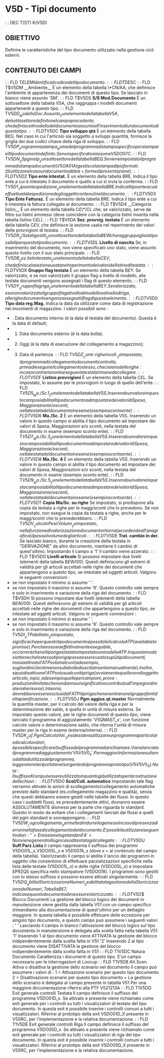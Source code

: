 # V5D - Tipi documento
 :  : DEC T(ST) K(V5D)
## OBIETTIVO
Definire le caratteristiche del tipo documento utilizzato nella gestione cicli esterni.
## CONTENUTO DEI CAMPI
 :  : FLD T$ELEM
Identifica il codice del tipo documento.
 :  : FLD T$DESC
 :  : FLD T$V5DM __Ambiente__
È un elemento della tabella \*CN/AA, che definisce l'ambiente di appartenenza dei documenti di questo tipo. Se lasciato in bianco viene assunto 'SM'.
 :  : FLD T$V5DS __S/S Mod.Documento__
È un sottosettore della tabella V5A, che raggruppa i modelli documenti appartenenti a questo tipo.
 :  : FLD T$V5DD __Modello Doc.Assunto__
È un elemento della tabella V5A, del sottosettore definito nel campo precedente, che definisce il modello del documento assunto all'inserimento di un documento di questo tipo.
 :  : FLD T$V5DC __Tipo sviluppo qtà__
È un elemento della tabella B£G. Nel caso in cui l'articolo sia soggetto a sviluppi quantità, fornisce la griglia dei due codici chiave della riga di sviluppo.
 :  : FLD T$V5DP __Programma stampa__
Nome del programma di stampa specifico per stampare il tipo documento definito. Se non specificato si assume V5DO07C$.
 :  : FLD T$V5DN __SS pgm stp__
È un sottosettore della tabella B£Q. Se viene impostato il programma di stampa documenti (V5OA01A) gestisce la stampa di più formati. (Si utilizza nel caso un documento abbia + forme di presentazione).
 :  : FLD T$V5D2 __Tipo ente intestat.__
È un elemento della tabella BRE. Indica il tipo ente a cui è intestato il documento e quello a cui si invia la conferma.
 :  : FLD T$V5D1 __Tipo ente spedizione__
È un elemento della tabella BRE. Indica il tipo ente a cui è effuettuata la spedizione degli oggetti contenuti nel documento.
 :  : FLD T$V5D3 __Tipo Ente Fatturaz.__
È un elemento della tabella BRE. Indica il tipo ente a cui è intestata la fattura collegata al documento.
 :  : FLD T$V5D4 __Categoria listini__
È un elemento della tabella C£\*/CL che, se valorizzato, serve da filtro sui listini ammessi (deve coincidere con la categoria listini inserita nella tabella listino C£L).
 :  : FLD T$V5DA __Sez. provvig. testata__
È un elemento della tabella C£V, che definisce la sezione usata nel reperimento dei valori delle provvigioni di testata.
 :  : FLD T$V5DR __S/S stati gestiti__
È un sottosettore della tabella B£W che raggruppa gli stati possibili per questo tipo documento.
 :  : FLD T$V5DL __Livello di nascita__
Se, in inserimento del documento, non viene specificato uno stato, viene assunto questo livello con il suo stato principale.
 :  : FLD T$V5DB __Sez. listini testata__
È un elemento della tabella C£V, che definisce la sezione usata nel reperimento dei valori del listino di testata.
 :  : FLD T$V5DX __Gruppo flag testata__
È un elemento della tabella B£Y. Se valorizzato, e se non valorizzato li gruppo flag a livello di modello, alle testate documenti vengono assegnati i flag di questo elemento.
 :  : FLD T$V5DY __Gruppo flag riga__
È un elemento della tabella B£Y. Se valorizzato, e se non valorizzato il gruppo flag a livello di modello o a livello di riga, alle righe documenti vengono assegnati i flag di questo elemento.
 :  : FLD T$V5D0 __Tipo data reg.Mag.__
Indica la data da utilizzare come data di registrazione nei movimenti di magazzino.
I valori possibili sono : 
- . Data documento interno (è la data di testata del documento). Questa è la data di default;
- 1. Data documento esterno (è la data bolla);
- 2. Oggi (è la data di esecuzione del collegamento a magazzino);
- 3. Data di partenza.
 :  : FLD T$V5DZ __Contr.righe in coll.__
Se impostato, il programma di collegamento documenti controlla, prima di eseguire il collegamento stesso, che ci siano delle righe :  in caso contrario non lo esegue e la testata rimane da collegare.
 :  : FLD T$V5DF __Listino provvigioni__
È un elemento della tabella C£L. Se impostato, lo assume per le provvigioni in luogo di quello dell'ente.
 :  : FLD T$V5D5 __Ma./Sc. 1__
È un elemento della tabella V5S. Inserendo un valore in questo campo si abilita il tipo documento ad impostare dei valori di Spesa, Maggiorazioni e/o sconti, nella testata del documento in esame (esempio sconto ente)
 :  : FLD T$V5D6 __Ma./Sc. 2__
È un elemento della tabella V5S. Inserendo un valore in questo campo si abilita il tipo documento ad impostare dei valori di Spesa, Maggiorazioni e/o sconti, nella testata del documento in esame (esempio sconto ente).
 :  : FLD T$V5D7 __Ma./Sc. 3__
È un elemento della tabella V5S. Inserendo un valore in questo campo si abilita il tipo documento ad impostare dei valori di Spesa, Maggiorazioni e/o sconti, nella testata del documento in esame (esempio sconto ente).
 :  : FLD T$V5D8 __Ma./Sc. 4__
È un elemento della tabella V5S. Inserendo un valore in questo campo si abilita il tipo documento ad impostare dei valori di Spesa, Maggiorazioni e/o sconti, nella testata del documento in esame (esempio sconto ente).
 :  : FLD T$V5D9 __Ma./Sc. 5__
È un elemento della tabella V5S. Inserendo un valore in questo campo si abilita il tipo documento ad impostare dei valori di Spesa, Maggiorazioni e/o sconti, nella testata del documento in esame (esempio sconto ente).
 :  : FLD T$V5DT __Copia Ma/Sc. su righe__
Se impostato, si predispone alla copia da testata a righe per le magg/sconti che lo prevedono.
Se non impostato, non esegue la copia da testata a righe, anche per le magg/sconti che lo prevederebbero.
 :  : FLD T$V5DV __Calcolo Pesi/Volumi__
Se impostato, nella funzione di valorizzazione documento ritorna (accedendo all'anagrafica) il peso e il volume degli articoli.
 :  : FLD T$V5DE __Trat. cambio in der.__
Se lasciato bianco, durante la creazione della testata in "DERIVAZIONE" da altro documento, mantiene il cambio di quest'ultimo. Impostando il campo a '1' il cambio viene azzerato.
 :  : FLD T$V5DG __Livelli articolo__
Si possono impostare due livelli (elementi della tabella B£W/00). Questi definiscono gli estremi di validità per gli articoli accettati nelle righe dei documenti che appartengono a questo tipo, se intestate ad oggetti articoli.
Valgono le seguenti convenzioni : 
-    se non impostato il minimo si assume ' '.
-    se non impostato il massimo si assume '9'.
Questo controllo vale sempre e solo in inserimento e variazione della riga del documento.
 :  : FLD T$V5DH
Si possono impostare due livelli (elementi della tabella B£W/00). Questi definiscono gli estremi di validità per gli articoli accettati nelle righe dei documenti che appartengono a questo tipo, se intestate ad oggetti articoli.
Valgono le seguenti convenzioni : 
-    se non impostato il minimo si assume ' '.
-    se non impostato il massimo si assume '9'.
Questo controllo vale sempre e solo in inserimento e variazione della riga del documento.
 :  : FLD T$V5DI __ATP abilitato__
Se impostato, significa che per questo tipo documento è possibile il calcolo ATP (available to promise). Perchè esso sia effettivamente eseguibile, occorrerà che nel tipo riga sia stato impostato un modello ATP. In questo modo si ottiene che lo stesso tipo riga possa essere usato su più tipi documenti, ma sia attivato l'ATP solo in alcuni (ad esempio, sugli ordini clienti ma non sulle bolle di uscita inserite manualmente).
Inoltre, si può disattivare l'ATP solo su alcuni tipi riga (ovviamente quelle non di oggetto articolo, in più, ad esempio quelle per campioni, prove :  produzioni limitate che non danno un significativo contributo all'impegno di materiali e risorse). In teoria, dovrebbero essere esclusi dall'ATP i tipi riga che non entrano nel gruppo fonti della pianificazione.
 :  : FLD T$V5DJ __Pgm aggius.qt.master__
Normalmente la quantità master, per il calcolo del valore della riga e per la determinazione del saldo, è quella in unità di misura esterna. Se impostato questo valore, per le righe documenti di questo tipo, viene lanciato il programma di aggiustamento 'V5QMAST_x', con funzione calcolo valore o determinazione saldo, che ritorna l'unità di misura master per la riga in esame (esterna/interna).
 :  : FLD T$V5DK __Suf.Pgm Calcolo Val.__
Se si desidera utilizzare un programma particolare di calcolo valori, è possibile specificare il suffisso del programma da richiamare. Viene lanciato il programma di aggiustamento 'V5V5V0_x'. Per maggiori informazione sulla modalità di utilizzo del programma, leggere le note riportate nel sorgente del programma prototipo (V5V5V0_X).
Nota :  Il suffisso K non può essere utilizzato in quanto già utilizzato per la costruzione delle
chiavi
 :  : FLD T$V5DO __Scol/Coll. automatico__
Impostando tale flag verranno attivate le azioni di scollegamento/collegamento automatiche previste dallo standard (es.collegamento magazzino e qualità), senza che questi debbanno essere gestiti nelle tabelle dei flussi. In questo caso i suddetti flussi, se precedentemente attivi, dovranno essere ASSOLUTAMENTE dismessi per la parte che riguarda lo standard. Questo in modo da evitare che i collegamenti lanciati dai flussi e quelli del pgm standard si sovrappongano.
 :  : FLD T$V5DW __Log collegamento__
Permette di ridurre i log emessi in caso di presenza di errori nella fase di collegamento del
documento. E' possibile utilizzare i seguenti valori : 
' ' = Emissione log standard
'A' = Non viene generato il log in caso di testata già collegata
 :  : FLD T$V5DU __Suff.Parz.Lista__
Il campo rappresenta il suffisso dei programmi V5DO01L_x,V5DO05L_x e V5D007A_x  (dove x = al contenuto del campo della
tabella).
Valorizzando il campo si abilita il lancio dei programmi in oggetto che consentono di effettuare parzializzazioni
specifiche nella lista delle testate (V5DO01L_x) e delle righe (V5DO05L_x) e impostare £PRZQS specifica nello stampatore
(V5DO07A).
I programmi sono gestiti con lo stesso suffisso e possono essere attivati singolarmente.
 :  : FLD T$V5DQ __Abilita Storicizzazione Numeri__
Se abilitata la gestione della Storicizzazione dei Numeri, Tabella B£7, indica se questo documento deve essere
storicizzato.
 :  : FLD T$V5D$   Blocco Documenti
La gestione del blocco logico dei documenti in manutenzione viene gestita dalla tabella V51 con un campo specifico
(rimandiamo alla documentazione di quest'ultimo per un dettaglio maggiore.
In questa tabella è possibile effetuare delle eccezione per singolo tipo documento, e questo campo può assumere i
seguenti valori : 
' '   Lasciando il campo in bianco l'attivazione del blocco logico sul tipo documento in manutenzione è delegata alla
      scelta fatta nella tabella V51
'1'   Inserendo 1 al tipo documento viene ATTIVATA la gestione del blocco indipendentemente dalla scelta fatta in V51
'2'   Inserendo 2 al tipo documento viene DISATTIVATA la gestione del blocco indipendentemente dalla scelta fatta in V51
 :  : FLD T1V5DC   Natura Documento
Caratterizza i documenti di questo tipo.
E'un campo necessario per le interrogazioni di Loocup
 :  : FLD T1V5DB   Att.Scen.
Attiva o disattiva la gestione dello scenario nel documento
Il campo può assumere i valori di : 
1 = Attivazione scenario per questo tipo documento
2 = Disattivazione scenario per questo tipo documento
  = La gestione dello scenario è delegata al campo presente in tabella V51
Per una maggiore documentazione riferirsi alla PTF V521213A
 :  : FLD T1V5DD   Exit generale controlli Testata
Il campo definisce il suffisso del programma V5DO01D_x. Se attivato e presente viene richiamato
come exit generale per i controlli su tutti i visualizzatori di testata del tipo documento.
In questa exit è possibile inserire i controlli comuni a tutti i visualizzatori.
Riferirsi al prototipo della exit V5DO01D_X presente in V5SRC, per l'implementazione e la
relativa documentazione.
 :  : FLD T1V5DE   Exit generale controlli Riga
Il campo definisce il suffisso del programma V5DO05D_x. Se attivato e presente viene richiamato
come exit generale per i controlli su tutti i visualizzatori di riga del tipo documento.
In questa exit è possibile inserire i controlli comuni a tutti i visualizzatori.
Riferirsi al prototipo della exit V5DO05D_X presente in V5SRC, per l'implementazione e la
relativa documentazione.
